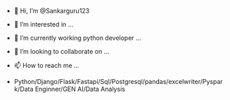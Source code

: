 - 👋 Hi, I’m @Sankarguru123
- 👀 I’m interested in ...
- 🌱 I’m currently working python developer ...
- 💞️ I’m looking to collaborate on ...
- 📫 How to reach me ...

- Python/Django/Flask/Fastapi/Sql/Postgresql/pandas/excelwriter/Pyspark/Data Enginner/GEN AI/Data Analysis
<!---
Sankarguru123/Sankarguru123 is a ✨ special ✨ repository because its `README.md` (this file) appears on your GitHub profile.
You can click the Preview link to take a look at your changes.
--->
